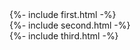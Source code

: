 <!-- text cards and modals -->
<div class="cards mx-auto">
  <div class="section-wrapper row no-gutters my-0">
    <!-- first card -->
    <div class="d-block d-md-flex card-1 mb-1 mb-md-0 mr-md-1">
      {%- include first.html -%}
    </div> <!-- end first card -->
    <!-- second card -->
    <div class="d-block d-md-flex card-2 my-1 my-md-0 mx-md-1">
      {%- include second.html -%}
    </div> <!-- end second card -->
    <!-- third card -->
    <div class="d-block d-md-flex card-3 mt-1 mt-md-0 ml-md-1">
      {%- include third.html -%}
    </div> <!-- end third card -->
  </div>
</div>